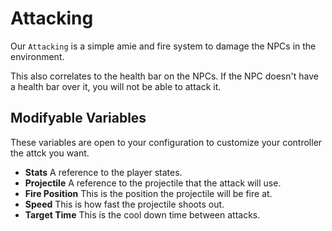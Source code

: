 # Attacking
Our `Attacking` is a simple amie and fire system to damage the NPCs in the environment.

This also correlates to the health bar on the NPCs. If the NPC doesn't have a health bar over it, you will not be able to attack it. 

## Modifyable Variables 
These variables are open to your configuration to customize your controller the attck you want.

- **Stats** A reference to the player states.
- **Projectile** A reference to the projectile that the attack will use.
- **Fire Position** This is the position the projectile will be fire at.
- **Speed** This is how fast the projectile shoots out.
- **Target Time** This is the cool down time between attacks.